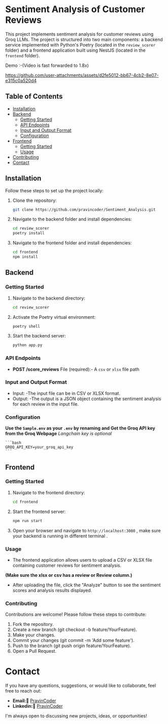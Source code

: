 # Sentiment Analysis of Customer Reviews

This project implements sentiment analysis for customer reviews using Groq LLMs. The project is structured into two main components: a backend service implemented with Python's Poetry (located in the `review_scorer` folder) and a frontend application built using NestJS (located in the `frontend` folder).

Demo :-(Video is fast forwarded to 1.8x) 

https://github.com/user-attachments/assets/d2fe5012-bb67-4cb2-8e07-e315c0a520d4

## Table of Contents

- [Installation](#installation)
- [Backend](#backend)
  - [Getting Started](#getting-started)
  - [API Endpoints](#api-endpoints)
  - [Input and Output Format](#input-and-output-format)
  - [Configuration](#configuration)
- [Frontend](#frontend)
  - [Getting Started](#getting-started-1)
  - [Usage](#usage)
- [Contributing](#contributing)
- [Contact](#Contact)

## Installation

Follow these steps to set up the project locally:

1. Clone the repository:

   ```bash
   git clone https://github.com/pravincoder/Sentiment_Analysis.git
    ```
2. Navigate to the backend folder and install dependencies:

    ```bash
    cd review_scorer
    poetry install
    ```
3. Navigate to the frontend folder and install dependencies:

    ```bash
    cd frontend
    npm install
    ```
## Backend

### Getting Started

1. Navigate to the backend directory:

   ```bash
   cd review_scorer
    ```
2. Activate the Poetry virtual environment:
    ```bash
    poetry shell
    ```
3. Start the backend server:
    ```bash
    python app.py
    ```


### API Endpoints
 
- **POST /score_reviews**
    File (required):- A ```csv``` or ```xlsx``` file path

### Input and Output Format

- Input:
    -The input file can be in CSV or XLSX format.
- Output:
    -The output is a JSON object containing the sentiment analysis for each review in the input file.

### Configuration

**Use the ```Sample.env``` as your ```.env``` by renaming and Get the Groq API key from the Groq Webpage**
*Langchain key is optional*

    ```bash
    GROQ_API_KEY=your_groq_api_key
    ```
## Frontend

### Getting Started

1. Navigate to the frontend directory:
    ```bash
    cd frontend
    ```
2. Start the frontend server:
    ```bash
    npm run start
    ```

3. Open your browser and navigate to ```http://localhost:3000``` , make sure your backend is running in different terminal .

### Usage
- The frontend application allows users to upload a CSV or XLSX file containing customer reviews for sentiment analysis.
  
**(Make sure the xlsx or csv has a review or Review column.)**

- After uploading the file, click the "Analyze" button to see the sentiment scores and analysis results displayed.

### Contributing

Contributions are welcome! Please follow these steps to contribute:

1. Fork the repository.
2. Create a new branch (git checkout -b feature/YourFeature).
3. Make your changes.
4. Commit your changes (git commit -m 'Add some feature').
5. Push to the branch (git push origin feature/YourFeature).
6. Open a Pull Request.

# Contact

If you have any questions, suggestions, or would like to collaborate, feel free to reach out:

- **Email:📧** [PravinCoder](pravincoder@gmail.com)
- **Linkedin:🔗** [PravinCoder](https://www.linkedin.com/in/pravincoder/)

I'm always open to discussing new projects, ideas, or opportunities!
